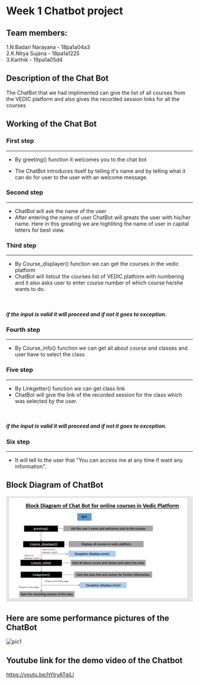 # Week 1 Chatbot project


## Team members:
1.N.Badari Narayana - 18pa1a04a3<br/>
2.K.Nitya Sujana - 18pa1a1225<br/>
3.Karthik - 19pa1a05d4

## Description of the Chat Bot
The ChatBot that we had implimented can give the list of all courses from the VEDIC platform and also gives the recorded session links for all the courses

## Working of the Chat Bot
### First step
---
* By greeting() function it welcomes you to the chat bot<br/>

* The ChatBot introduces itself by telling it's name and by telling what it can do for user to the user with an welcome message.

### Second step
---
* ChatBot will ask the name of the user<br/>
* After entering the name of user ChatBot will greats the user with his/her name. Here in this greating we are highliting the name of user in capital letters for best view.

### Third step
---
* By Course_displayer() function we can get the courses in the vedic platform<br/>
 * ChatBot will listout the courses list of VEDIC platform with numbering and it also asks user to enter course number of which course he/she wants to do.
<br/>
 
##### if the input is valid it will proceed and if not it goes to exception.

### Fourth step
---
* By Course_info() function we can get all about course and classes and user have to select the class

### Five step
---
* By Linkgetter() function we can get class link<br/> 
* ChatBot will give the link of the recorded session for the class which was selected by the user.
<br/>

##### if the input is valid it will proceed and if not it goes to exception.

### Six step
---
* It will tell to the user that "You can access me at any time if want any information".

## Block Diagram of ChatBot
![Block Diagram of the Chat Bot](https://github.com/Nityak25/Course/blob/main/block.png?raw=true)

## Here are some performance pictures of the ChatBot
![pic1](https://user-images.githubusercontent.com/72606000/96372951-1bd2f780-1187-11eb-9a68-bcd4cac4bd81.jpg)


## Youtube link for the demo video of the Chatbot
https://youtu.be/hYlryATgiLI




